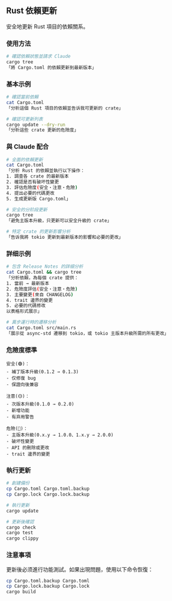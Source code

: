## Rust 依賴更新

安全地更新 Rust 項目的依賴關系。

### 使用方法

```bash
# 確認依賴狀態並請求 Claude
cargo tree
「將 Cargo.toml 的依賴更新到最新版本」
```

### 基本示例

```bash
# 確認當前依賴
cat Cargo.toml
「分析這個 Rust 項目的依賴並告诉我可更新的 crate」

# 確認可更新列表
cargo update --dry-run
「分析這些 crate 更新的危險度」
```

### 與 Claude 配合

```bash
# 全面的依賴更新
cat Cargo.toml
「分析 Rust 的依賴並執行以下操作：
1. 調查各 crate 的最新版本
2. 確認是否有破坏性變更
3. 評估危險度(安全・注意・危險)
4. 提出必要的代碼更改
5. 生成更新版 Cargo.toml」

# 安全的分阶段更新
cargo tree
「避免主版本升級，只更新可以安全升級的 crate」

# 特定 crate 的更新影響分析
「告诉我將 tokio 更新到最新版本的影響和必要的更改」
```

### 詳细示例

```bash
# 包含 Release Notes 的詳细分析
cat Cargo.toml && cargo tree
「分析依賴，為每個 crate 提供：
1. 當前 → 最新版本
2. 危險度評估(安全・注意・危險)
3. 主要變更(來自 CHANGELOG)
4. trait 邊界的變更
5. 必要的代碼修改
以表格形式展示」

# 異步運行時的遷移分析
cat Cargo.toml src/main.rs
「展示從 async-std 遷移到 tokio，或 tokio 主版本升級所需的所有更改」
```

### 危險度標準

```
安全(🟢)：
- 補丁版本升級(0.1.2 → 0.1.3)
- 仅修復 bug
- 保證向後兼容

注意(🟡)：
- 次版本升級(0.1.0 → 0.2.0)
- 新增功能
- 有弃用警告

危險(🔴)：
- 主版本升級(0.x.y → 1.0.0、1.x.y → 2.0.0)
- 破坏性變更
- API 的刪除或更改
- trait 邊界的變更
```

### 執行更新

```bash
# 創建備份
cp Cargo.toml Cargo.toml.backup
cp Cargo.lock Cargo.lock.backup

# 執行更新
cargo update

# 更新後確認
cargo check
cargo test
cargo clippy
```

### 注意事項

更新後必须進行功能測試。如果出現問題，使用以下命令恢復：

```bash
cp Cargo.toml.backup Cargo.toml
cp Cargo.lock.backup Cargo.lock
cargo build
```
